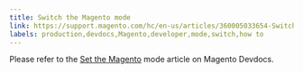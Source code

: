 ```yaml
---
title: Switch the Magento mode
link: https://support.magento.com/hc/en-us/articles/360005033654-Switch-the-Magento-mode
labels: production,devdocs,Magento,developer,mode,switch,how to
---
```


<p>Please refer to the <a href="https://devdocs.magento.com/guides/v2.2/config-guide/cli/config-cli-subcommands-mode.html">Set the Magento</a> mode article on Magento Devdocs. </p>